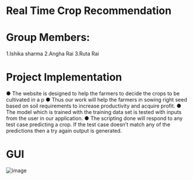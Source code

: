# Real Time Crop Recommendation

# Group Members:
1.Ishika sharma
2.Angha Rai
3.Ruta Rai


# Project Implementation
● The website is designed to help the farmers to decide the crops to be 
cultivated in a p
● Thus our work will help the farmers in sowing right seed based on soil 
requirements to increase productivity and acquire profit.
● The model which is trained with the training data set is tested with inputs from 
the user in our application. 
● The scripting done will respond to any test case predicting a crop. If the test 
case doesn’t match any of the predictions then a try again output is 
generated.


# GUI
![image](https://user-images.githubusercontent.com/84780456/164991447-50c69c98-0273-4c9b-af5f-c6ac86fef1fb.png)

